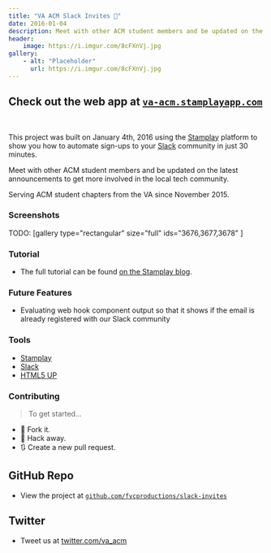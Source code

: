 ```yaml
---
title: "VA ACM Slack Invites 👥"
date: 2016-01-04
description: Meet with other ACM student members and be updated on the latest announcements to get more involved in the local tech community.
header:
    image: https://i.imgur.com/8cFXnVj.jpg
gallery:
    - alt: "Placeholder"
      url: https://i.imgur.com/8cFXnVj.jpg
---
```


Check out the web app at
[`va-acm.stamplayapp.com`](https://va-acm.stamplayapp.com/)
----------------------------------------------------------

 

This project was built on January 4th, 2016 using the
[Stamplay](https://stamplay.com) platform to show you how to automate
sign-ups to your [Slack](https://slack.com) community in just 30
minutes.

Meet with other ACM student members and be updated on the latest
announcements to get more involved in the local tech community.

Serving ACM student chapters from the VA since November 2015.

### Screenshots

TODO: [gallery type="rectangular" size="full" ids="3676,3677,3678"
]

### Tutorial

-   The full tutorial can be found [on the Stamplay
    blog](https://blog.stamplay.com/launch-your-community-with-a-fully-automated-slack-signup-page/).

### Future Features

-   Evaluating web hook component output so that it shows if the email
    is already registered with our Slack community

### Tools

- [Stamplay](https://stamplay.com)
- [Slack](https://slack.com)
- [HTML5 UP](https://html5up.net)

### Contributing

> To get started…

-   🍴 Fork it.
-   🔨 Hack away.
-   🔃 Create a new pull request.

GitHub Repo
-----------

-   View the project at
    [`github.com/fvcproductions/slack-invites`](https://github.com/fvcproductions/slack-invites)

Twitter
-------

-   Tweet us at [twitter.com/va\_acm](https://twitter.com/va_acm)
